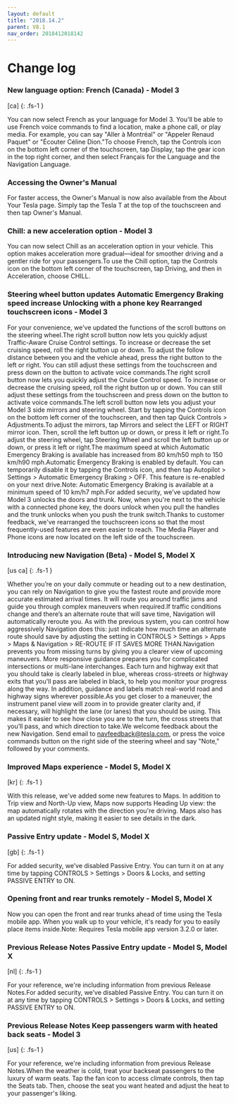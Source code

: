 ```yaml
---
layout: default
title: "2018.14.2"
parent: V8.1
nav_order: 2018412018142
---
```


# Change log

### New language option: French (Canada)  - Model 3
[ca]
{: .fs-1 }

You can now select French as your language for Model 3. You'll be able to use French voice commands to find a location, make a phone call, or play media. For example, you can say "Aller à Montréal" or "Appeler Renaud Paquet" or "Écouter Céline Dion."To choose French, tap the Controls icon on the bottom left corner of the touchscreen, tap Display, tap the gear icon in the top right corner, and then select Français for the Language and the Navigation Language.

### Accessing the Owner's Manual 



For faster access, the Owner's Manual is now also available from the About Your Tesla page. Simply tap the Tesla T at the top of the touchscreen and then tap Owner's Manual.


### Chill: a new acceleration option  - Model 3

You can now select Chill as an acceleration option in your vehicle. This option makes acceleration more gradual—ideal for smoother driving and a gentler ride for your passengers.To use the Chill option, tap the Controls icon on the bottom left corner of the touchscreen, tap Driving, and then in Acceleration, choose CHILL.

### Steering wheel button updates Automatic Emergency Braking speed increase Unlocking with a phone key Rearranged touchscreen icons  - Model 3

For your convenience, we've updated the functions of the scroll buttons on the steering wheel.The right scroll button now lets you quickly adjust Traffic-Aware Cruise Control settings. To increase or decrease the set cruising speed, roll the right button up or down. To adjust the follow distance between you and the vehicle ahead, press the right button to the left or right. You can still adjust these settings from the touchscreen and press down on the button to activate voice commands.The right scroll button now lets you quickly adjust the Cruise Control speed. To increase or decrease the cruising speed, roll the right button up or down. You can still adjust these settings from the touchscreen and press down on the button to activate voice commands.The left scroll button now lets you adjust your Model 3 side mirrors and steering wheel. Start by tapping the Controls icon on the bottom left corner of the touchscreen, and then tap Quick Controls > Adjustments.To adjust the mirrors, tap Mirrors and select the LEFT or RIGHT mirror icon. Then, scroll the left button up or down, or press it left or right.To adjust the steering wheel, tap Steering Wheel and scroll the left button up or down, or press it left or right.The maximum speed at which Automatic Emergency Braking is available has increased from 80 km/h50 mph to 150 km/h90 mph.Automatic Emergency Braking is enabled by default. You can temporarily disable it by tapping the Controls icon, and then tap Autopilot > Settings > Automatic Emergency Braking > OFF. This feature is re-enabled on your next drive.Note: Automatic Emergency Braking is available at a minimum speed of 10 km/h7 mph.For added security, we’ve updated how Model 3 unlocks the doors and trunk. Now, when you're next to the vehicle with a connected phone key, the doors unlock when you pull the handles and the trunk unlocks when you push the trunk switch.Thanks to customer feedback, we've rearranged the touchscreen icons so that the most frequently-used features are even easier to reach. The Media Player and Phone icons are now located on the left side of the touchscreen.

### Introducing new Navigation (Beta)  - Model S, Model X
[us ca]
{: .fs-1 }

Whether you’re on your daily commute or heading out to a new destination, you can rely on Navigation to give you the fastest route and provide more accurate estimated arrival times. It will route you around traffic jams and guide you through complex maneuvers when required.If traffic conditions change and there’s an alternate route that will save time, Navigation will automatically reroute you. As with the previous system, you can control how aggressively Navigation does this: just indicate how much time an alternate route should save by adjusting the setting in CONTROLS > Settings > Apps > Maps & Navigation > RE-ROUTE IF IT SAVES MORE THAN.Navigation prevents you from missing turns by giving you a clearer view of upcoming maneuvers. More responsive guidance prepares you for complicated intersections or multi-lane interchanges. Each turn and highway exit that you should take is clearly labeled in blue, whereas cross-streets or highway exits that you'll pass are labeled in black, to help you monitor your progress along the way. In addition, guidance and labels match real-world road and highway signs wherever possible.As you get closer to a maneuver, the instrument panel view will zoom in to provide greater clarity and, if necessary, will highlight the lane (or lanes) that you should be using. This makes it easier to see how close you are to the turn, the cross streets that you’ll pass, and which direction to take.We welcome feedback about the new Navigation. Send email to navfeedback@tesla.com, or press the voice commands button on the right side of the steering wheel and say "Note," followed by your comments.

### Improved Maps experience  - Model S, Model X
[kr]
{: .fs-1 }

With this release, we've added some new features to Maps. In addition to Trip view and North-Up view, Maps now supports Heading Up view: the map automatically rotates with the direction you're driving. Maps also has an updated night style, making it easier to see details in the dark.

### Passive Entry update  - Model S, Model X
[gb]
{: .fs-1 }

For added security, we’ve disabled Passive Entry. You can turn it on at any time by tapping CONTROLS > Settings > Doors & Locks, and setting PASSIVE ENTRY to ON.

### Opening front and rear trunks remotely  - Model S, Model X

Now you can open the front and rear trunks ahead of time using the Tesla mobile app. When you walk up to your vehicle, it's ready for you to easily place items inside.Note: Requires Tesla mobile app version 3.2.0 or later.

### Previous Release Notes Passive Entry update  - Model S, Model X
[nl]
{: .fs-1 }

For your reference, we're including information from previous Release Notes.For added security, we’ve disabled Passive Entry. You can turn it on at any time by tapping CONTROLS > Settings > Doors & Locks, and setting PASSIVE ENTRY to ON.

### Previous Release Notes Keep passengers warm with heated back seats  - Model 3
[us]
{: .fs-1 }

For your reference, we're including information from previous Release Notes.When the weather is cold, treat your backseat passengers to the luxury of warm seats. Tap the fan icon to access climate controls, then tap the Seats tab. Then, choose the seat you want heated and adjust the heat to your passenger's liking.